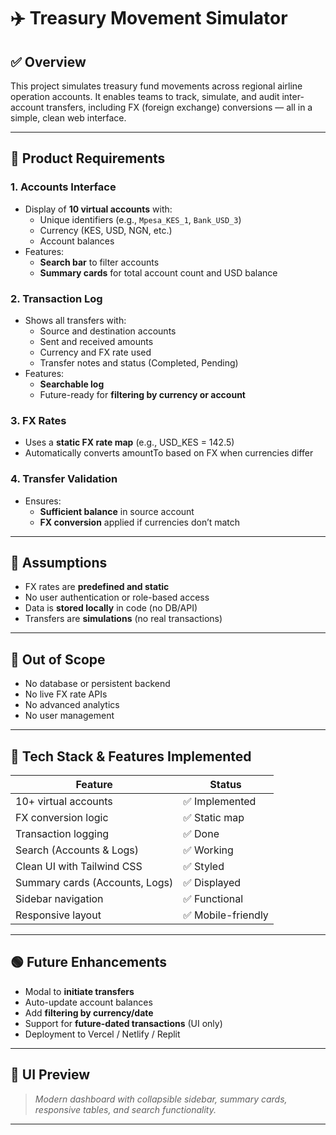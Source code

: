 # ✈️ Treasury Movement Simulator

## ✅ Overview  
This project simulates treasury fund movements across regional airline operation accounts. It enables teams to track, simulate, and audit inter-account transfers, including FX (foreign exchange) conversions — all in a simple, clean web interface.

---

## 📌 Product Requirements

### 1. Accounts Interface
- Display of **10 virtual accounts** with:
  - Unique identifiers (e.g., `Mpesa_KES_1`, `Bank_USD_3`)
  - Currency (KES, USD, NGN, etc.)
  - Account balances
- Features:
  - **Search bar** to filter accounts
  - **Summary cards** for total account count and USD balance

### 2. Transaction Log
- Shows all transfers with:
  - Source and destination accounts
  - Sent and received amounts
  - Currency and FX rate used
  - Transfer notes and status (Completed, Pending)
- Features:
  - **Searchable log**
  - Future-ready for **filtering by currency or account**

### 3. FX Rates
- Uses a **static FX rate map** (e.g., USD_KES = 142.5)
- Automatically converts amountTo based on FX when currencies differ

### 4. Transfer Validation
- Ensures:
  - **Sufficient balance** in source account
  - **FX conversion** applied if currencies don’t match

---

## 🧠 Assumptions
- FX rates are **predefined and static**
- No user authentication or role-based access
- Data is **stored locally** in code (no DB/API)
- Transfers are **simulations** (no real transactions)

---

## 🚫 Out of Scope
- No database or persistent backend
- No live FX rate APIs
- No advanced analytics
- No user management

---

## 🧱 Tech Stack & Features Implemented

| Feature                         | Status        |
|----------------------------------|----------------|
| 10+ virtual accounts             | ✅ Implemented |
| FX conversion logic              | ✅ Static map  |
| Transaction logging              | ✅ Done        |
| Search (Accounts & Logs)         | ✅ Working     |
| Clean UI with Tailwind CSS       | ✅ Styled      |
| Summary cards (Accounts, Logs)   | ✅ Displayed   |
| Sidebar navigation               | ✅ Functional  |
| Responsive layout                | ✅ Mobile-friendly |

---

## 🟢 Future Enhancements
- Modal to **initiate transfers**
- Auto-update account balances
- Add **filtering by currency/date**
- Support for **future-dated transactions** (UI only)
- Deployment to Vercel / Netlify / Replit

---

## 📸 UI Preview
> _Modern dashboard with collapsible sidebar, summary cards, responsive tables, and search functionality._

---

